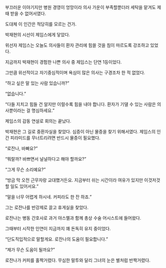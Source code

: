 부끄러운 이야기지만 병원 경영이 엉망이라 의사 가운이 부족할뿐더러 세탁을 맡겨도 제때 받을 수 없어서였다.

도대체 이 인간은 적당히를 모르는 건가.

박재현의 시선이 제임스에게 닿았다.

위선자 제임스는 오늘도 의사들이 환자 관리에 힘쓸 것을 침이 마르도록 강조하고 있었다.

지금까지 박재현이 경험한 나쁜 의사 중 제임스는 단연 1등이었다.

그만큼 위선적이고 자기중심적이며 욕심이 많은 의사는 구경조차 한 적 없었다.

“하고 싶은 말 있는 사람 있습니까?”

“없습니다.”

“다들 지치고 힘들 건 알지만 이럴수록 힘을 내야 합니다. 환자가 기댈 수 있는 사람은 의사뿐이라는 걸 명심하세요.”

제임스의 감동 연설로 회의는 끝났다.

박재현은 그 길로 중환자실을 찾았다. 심증이 아닌 물증을 찾기 위해서였다. 제임스의 인간 피라미드를 무너트리려면 반드시 물증이 필요했다.

“로잔나, 바빠요?”

“뭐랄까? 바쁘면서 널널하다고 해야 할까요?”

“그게 무슨 소리예요?”

“방금 막 오전 근무자랑 교대했거든요. 지금부터 쉬는 시간이라 여유가 있지만 이것저것 할 일도 있어서요.”

“말을 너무 어렵게 하시네. 커피라도 한 잔 하죠.”

그는 로잔나를 반강제로 끌고 휴게실을 찾았다.

로잔나는 병동 간호사로 과거 야스멜과 함께 총상 수술 어시스트에 들어왔다.

그때부터 시작한 인연이 지금까지 꽤 돈독히 유지 중이었다.

“단도직입적으로 말할게요. 로잔나의 도움이 필요합니다.”

“제가 무슨 도움이 될까요?”

로잔나가 커피를 홀짝거렸다. 무심한 말투와 달리 그녀의 눈은 별처럼 반짝거렸다.